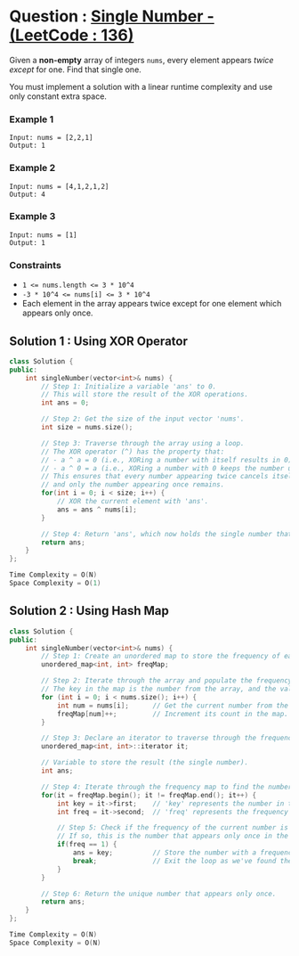 # Question : [Single Number - (LeetCode : 136)](https://leetcode.com/problems/single-number/description/)

Given a **non-empty** array of integers `nums`, every element appears _twice except_ for one. Find that single one.

You must implement a solution with a linear runtime complexity and use only constant extra space.

### Example 1

```
Input: nums = [2,2,1]
Output: 1
```

### Example 2

```
Input: nums = [4,1,2,1,2]
Output: 4
```

### Example 3

```
Input: nums = [1]
Output: 1
```

### Constraints

-   `1 <= nums.length <= 3 * 10^4`
-   `-3 * 10^4 <= nums[i] <= 3 * 10^4`
-   Each element in the array appears twice except for one element which appears only once.

## Solution 1 : Using XOR Operator

```Cpp
class Solution {
public:
    int singleNumber(vector<int>& nums) {
        // Step 1: Initialize a variable 'ans' to 0.
        // This will store the result of the XOR operations.
        int ans = 0;

        // Step 2: Get the size of the input vector 'nums'.
        int size = nums.size();

        // Step 3: Traverse through the array using a loop.
        // The XOR operator (^) has the property that:
        // - a ^ a = 0 (i.e., XORing a number with itself results in 0)
        // - a ^ 0 = a (i.e., XORing a number with 0 keeps the number unchanged)
        // This ensures that every number appearing twice cancels itself out,
        // and only the number appearing once remains.
        for(int i = 0; i < size; i++) {
            // XOR the current element with 'ans'.
            ans = ans ^ nums[i];
        }

        // Step 4: Return 'ans', which now holds the single number that appears once.
        return ans;
    }
};

Time Complexity = O(N)
Space Complexity = O(1)
```

## Solution 2 : Using Hash Map

```Cpp
class Solution {
public:
    int singleNumber(vector<int>& nums) {
        // Step 1: Create an unordered map to store the frequency of each number in the array.
        unordered_map<int, int> freqMap;

        // Step 2: Iterate through the array and populate the frequency map.
        // The key in the map is the number from the array, and the value is the count of how many times it appears.
        for (int i = 0; i < nums.size(); i++) {
            int num = nums[i];      // Get the current number from the array.
            freqMap[num]++;         // Increment its count in the map.
        }

        // Step 3: Declare an iterator to traverse through the frequency map.
        unordered_map<int, int>::iterator it;

        // Variable to store the result (the single number).
        int ans;

        // Step 4: Iterate through the frequency map to find the number with a frequency of 1.
        for(it = freqMap.begin(); it != freqMap.end(); it++) {
            int key = it->first;    // 'key' represents the number in the array.
            int freq = it->second;  // 'freq' represents the frequency of the number.

            // Step 5: Check if the frequency of the current number is 1.
            // If so, this is the number that appears only once in the array.
            if(freq == 1) {
                ans = key;          // Store the number with a frequency of 1 in 'ans'.
                break;              // Exit the loop as we've found the unique number.
            }
        }

        // Step 6: Return the unique number that appears only once.
        return ans;
    }
};

Time Complexity = O(N)
Space Complexity = O(N)
```
